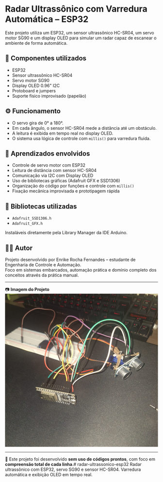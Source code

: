 # Radar Ultrassônico com Varredura Automática – ESP32

Este projeto utiliza um ESP32, um sensor ultrassônico HC-SR04, um servo motor SG90 e um display OLED para simular um radar capaz de escanear o ambiente de forma automática.

## 🔧 Componentes utilizados

- ESP32
- Sensor ultrassônico HC-SR04
- Servo motor SG90
- Display OLED 0.96" I2C
- Protoboard e jumpers
- Suporte físico improvisado (papelão)

## ⚙️ Funcionamento

- O servo gira de 0° a 180°.
- Em cada ângulo, o sensor HC-SR04 mede a distância até um obstáculo.
- A leitura é exibida em tempo real no display OLED.
- O sistema usa lógica de controle com `millis()` para varredura fluida.

## 🧠 Aprendizados envolvidos

- Controle de servo motor com ESP32
- Leitura de distância com sensor HC-SR04
- Comunicação via I2C com Display OLED
- Uso de bibliotecas gráficas (Adafruit GFX e SSD1306)
- Organização do código por funções e controle com `millis()`
- Fixação mecânica improvisada e prototipagem rápida

## 📘 Bibliotecas utilizadas

- `Adafruit_SSD1306.h`
- `Adafruit_GFX.h`

Instaláveis diretamente pela Library Manager da IDE Arduino.

## 👨‍💻 Autor

Projeto desenvolvido por Enrike Rocha Fernandes – estudante de Engenharia de Controle e Automação.  
Foco em sistemas embarcados, automação prática e domínio completo dos conceitos através da prática manual.

---

📷 **Imagem do Projeto**
![Estação Climática funcionando](./Imagem.jpg)

---

📌 Este projeto foi desenvolvido **sem uso de códigos prontos**, com foco em **compreensão total de cada linha**.# radar-ultrassonico-esp32
Radar ultrassônico com ESP32, servo SG90 e sensor HC-SR04. Varredura automática e exibição OLED em tempo real.
